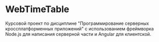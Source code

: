 # WebTimeTable
Курсовой проект по дисциплине "Программирование серверных кроссплатформенных приложений" с использованием фреймворка Node.js для написания серверной части и Angular для клиентской.
